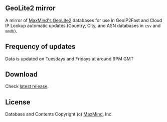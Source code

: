 ## GeoLite2 mirror
A mirror of [MaxMind's GeoLite2](https://dev.maxmind.com/geoip/geoip2/geolite2/) databases for use in GeoIP2Fast and Cloud IP Lookup automatic updates (Country, City, and ASN databases in `csv` and `mmdb`).

## Frequency of updates
Data is updated on Tuesdays and Fridays at around 9PM GMT

## Download
Check [latest release](https://github.com/rabuchaim/geolite2mirror/releases/latest).

## License
Database and Contents Copyright (c) [MaxMind](https://www.maxmind.com/), Inc.
